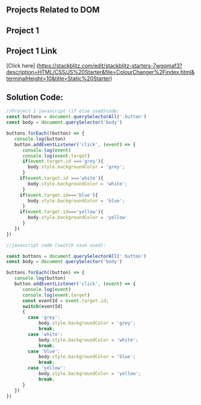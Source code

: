 ## Projects Related to DOM
## Project 1

## Project 1 Link
[Click here] (https://stackblitz.com/edit/stackblitz-starters-7wgqmaf3?description=HTML/CSS/JS%20Starter&file=ColourChanger%2Findex.html&terminalHeight=10&title=Static%20Starter)

## Solution Code:

```javascript
//Project 1 javascript (if else used)code:
const buttons = document.querySelectorAll('.button')
const body = document.querySelector('body')

buttons.forEach((button) => {
   console.log(button)
   button.addEventListener('click', (event) => {
      console.log(event)
	  console.log(event.target)
	  if(event.target.id ==='grey'){
		body.style.backgroundColor = 'grey';
	  }
	 if(event.target.id ==='white'){
		body.style.backgroundColor = 'white';
	  }
	 if(event.target.id==='blue'){
		body.style.backgroundColor = 'blue';
	  }
	 if(event.target.id==='yellow'){
		body.style.backgroundColor = 'yellow'
	  }
   })
})

//javascript code (switch case used):

const buttons = document.querySelectorAll('.button')
const body = document.querySelector('body')

buttons.forEach((button) => {
   console.log(button)
   button.addEventListener('click', (event) => {
      console.log(event)
	  console.log(event.target)
	  const eventId = event.target.id;
	  switch(eventId)
	  {
		case 'grey':
			body.style.backgroundColor = 'grey';
			break;
		case 'white':
			body.style.backgroundColor = 'white';
			break;
		case 'blue':
			body.style.backgroundColor = 'blue';
			break;
		case 'yellow':
			body.style.backgroundColor = 'yellow';
			break;
	  }
   })
})
```